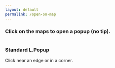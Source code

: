 ```yaml
---
layout: default
permalink: /open-on-map
---
```


<div class="callout secondary" style="margin-top: 20px">
<h3>Click on the maps to open a popup (no tip).</h3>
</div>

<div style="float: left; margin-right: 20px">
    <h3>Standard L.Popup</h3>
    <p>Click near an edge or in a corner.</p>
    <div id="map1" style="height:400px; width:400px; margin-bottom: 20px;"></div>
    <script type="text/javascript">
        var map1 = L.map('map1').setView([48.850258, 2.351074], 11);
    	// create the tile layer with correct attribution
    	L.tileLayer('https://a.tile.openstreetmap.org/{z}/{x}/{y}.png', {
        	attribution: '&copy; <a href="http://www.openstreetmap.org/copyright">OpenStreetMap</a> contributors'
    	}).addTo(map1);
    	
    	map1.on('click',function(e) {
            L.popup({ autoPan: false}).setContent(e.latlng.lat.toFixed(6) + ', ' + e.latlng.lng.toFixed(6))
                     .setLatLng(e.latlng)
                     .openOn(map1);
        });
    	
    	map1.on('popupopen',function(e) {
    		e.popup.marker1 = L.circleMarker(e.popup.getLatLng(), { radius: 2 , color: "#0000ff" }).addTo(map1);
    		e.popup.marker2 = L.circleMarker(e.popup.getLatLng(), { radius: 10 , color: "#ff0000" }).addTo(map1);
        });
    	
    	map1.on('popupclose',function(e) {
    		map1.removeLayer(e.popup.marker1);
    		map1.removeLayer(e.popup.marker2);
        });
    </script>
 </div>
    
<div style="float: left; margin-right: 20px">
    <h3>Responsive Popup</h3>
    <p>Click near an edge or in a corner.</p>
    <div id="map2" style="height:400px; width:400px; margin-bottom: 20px;"></div>
    <script type="text/javascript">
        var map2 = L.map('map2').setView([48.850258, 2.351074], 11);
    	// create the tile layer with correct attribution
    	L.tileLayer('https://a.tile.openstreetmap.org/{z}/{x}/{y}.png', {
        	attribution: '&copy; <a href="http://www.openstreetmap.org/copyright">OpenStreetMap</a> contributors'
    	}).addTo(map2);
    	
    	map2.on('click',function(e) {
            L.responsivePopup({ autoPan: false, offset: [11, 11] }).setContent(e.latlng.lat.toFixed(6) + ', ' + e.latlng.lng.toFixed(6))
                     .setLatLng(e.latlng)
                     .openOn(map2);
        });
    	
    	map2.on('popupopen',function(e) {
    		e.popup.marker1 = L.circleMarker(e.popup.getLatLng(), { radius: 2 , color: "#0000ff" }).addTo(map2);
    		e.popup.marker2 = L.circleMarker(e.popup.getLatLng(), { radius: 10 , color: "#ff0000" }).addTo(map2);
        });
    	
    	map2.on('popupclose',function(e) {
    		map2.removeLayer(e.popup.marker1);
    		map2.removeLayer(e.popup.marker2);
        });
    </script>
</div>

<div style="float: left; margin-right: 20px">
    <h3>Landscape</h3>
    <p>Landscape popup on a Portrait map.</p>
    <div id="map3" style="height:500px; width:300px; margin-bottom: 20px;"></div>
    <script type="text/javascript">
        var map3 = L.map('map3').setView([48.850258, 2.351074], 11);
    	// create the tile layer with correct attribution
    	L.tileLayer('https://a.tile.openstreetmap.org/{z}/{x}/{y}.png', {
        	attribution: '&copy; <a href="http://www.openstreetmap.org/copyright">OpenStreetMap</a> contributors'
    	}).addTo(map3);
    	
    	map3.on('click',function(e) {
            L.responsivePopup({ autoPan: false, offset: [11, 11] }).setContent('<div style="text-align: center; height: 100px; width: 200px">' + e.latlng.lat.toFixed(6) + ', ' + e.latlng.lng.toFixed(6) + '</div>')
                     .setLatLng(e.latlng)
                     .openOn(map3);
        });
    	
    	map3.on('popupopen',function(e) {
    		e.popup.marker1 = L.circleMarker(e.popup.getLatLng(), { radius: 2 , color: "#0000ff" }).addTo(map3);
    		e.popup.marker2 = L.circleMarker(e.popup.getLatLng(), { radius: 10 , color: "#ff0000" }).addTo(map3);
        });
    	
    	map3.on('popupclose',function(e) {
    		map3.removeLayer(e.popup.marker1);
    		map3.removeLayer(e.popup.marker2);
        });
    </script>
</div>


<div style="float: left; margin-right: 20px">
    <h3>Portrait</h3>
    <p>Portrait popup on a Landscape map.</p>
    <div id="map4" style="height:300px; width:500px; margin-bottom: 20px;"></div>
    <script type="text/javascript">
        var map4 = L.map('map4').setView([48.850258, 2.351074], 11);
    	// create the tile layer with correct attribution
    	L.tileLayer('https://a.tile.openstreetmap.org/{z}/{x}/{y}.png', {
        	attribution: '&copy; <a href="http://www.openstreetmap.org/copyright">OpenStreetMap</a> contributors'
    	}).addTo(map4);
    	
    	map4.on('click',function(e) {
            L.responsivePopup({ autoPan: false, offset: [11, 11] }).setContent('<div style="text-align: center; height: 200px; width: 100px">' + e.latlng.lat.toFixed(6) + ', ' + e.latlng.lng.toFixed(6) + '</div>')
                     .setLatLng(e.latlng)
                     .openOn(map4);
        });
    	
    	map4.on('popupopen',function(e) {
    		e.popup.marker1 = L.circleMarker(e.popup.getLatLng(), { radius: 2 , color: "#0000ff" }).addTo(map4);
    		e.popup.marker2 = L.circleMarker(e.popup.getLatLng(), { radius: 10 , color: "#ff0000" }).addTo(map4);
        });
    	
    	map4.on('popupclose',function(e) {
    		map4.removeLayer(e.popup.marker1);
    		map4.removeLayer(e.popup.marker2);
        });
    </script>
</div>
